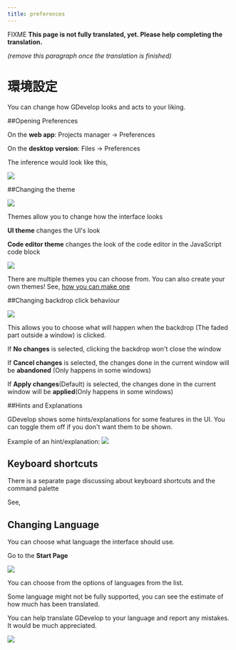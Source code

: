 ```yaml
---
title: preferences
---
```

FIXME **This page is not fully translated, yet. Please help completing the translation.**

*(remove this paragraph once the translation is finished)*

# 環境設定

You can change how GDevelop looks and acts to your liking.

##Opening Preferences

On the **web app**: Projects manager → Preferences

On the **desktop version**: Files → Preferences

The inference would look like this,

![](/gdevelop5/preferences.png)

##Changing the theme

![](/gdevelop5/themes.png)

Themes allow you to change how the interface looks

**UI theme** changes the UI's look

**Code editor theme** changes the look of the code editor in the JavaScript code block

![](/gdevelop5/codeblockmonokai.png)

There are multiple themes you can choose from. You can also create your own themes! See, [how you can make one](https://github.com/4ian/GDevelop/blob/master/newIDE/README-themes.md)

##Changing backdrop click behaviour

![](/gdevelop5/dialogs.png)

This allows you to choose what will happen when the backdrop (The faded part outside a window) is clicked.

If **No changes** is selected, clicking the backdrop won't close the window

If **Cancel changes** is selected, the changes done in the current window will be **abandoned** (Only happens in some windows)

If **Apply changes**(Default) is selected, the changes done in the current window will be **applied**(Only happens in some windows)

##Hints and Explanations

GDevelop shows some hints/explanations for some features in the UI. You can toggle them off if you don't want them to be shown.

Example of an hint/explanation: ![](/gdevelop5/hints2.png)

## Keyboard shortcuts

There is a separate page discussing about keyboard shortcuts and the command palette

See, [](/gdevelop5/interface/command-pallete-and-shortcuts)

## Changing Language

You can choose what language the interface should use.

Go to the **Start Page**

![](/gdevelop5/changinglanguage1.png)

You can choose from the options of languages from the list.

Some language might not be fully supported, you can see the estimate of how much has been translated.

You can help translate GDevelop to your language and report any mistakes. It would be much appreciated.

![](/gdevelop5/changinglanguage2.png)
